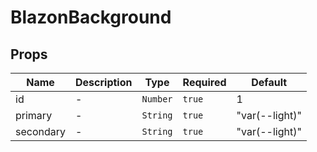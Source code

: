 # BlazonBackground

## Props

<!-- @vuese:BlazonBackground:props:start -->
|Name|Description|Type|Required|Default|
|---|---|---|---|---|
|id|-|`Number`|`true`|1|
|primary|-|`String`|`true`|"var(--light)"|
|secondary|-|`String`|`true`|"var(--light)"|

<!-- @vuese:BlazonBackground:props:end -->


